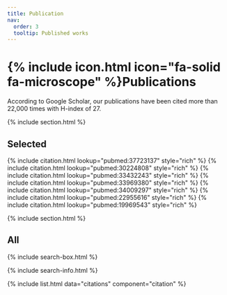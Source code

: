 ```yaml
---
title: Publication
nav:
  order: 3
  tooltip: Published works
---
```


# {% include icon.html icon="fa-solid fa-microscope" %}Publications

According to Google Scholar, our publications have been cited more than 22,000 times with H-index of 27.

{% include section.html %}

## Selected

{% include citation.html lookup="pubmed:37723137" style="rich" %}
{% include citation.html lookup="pubmed:30224808" style="rich" %}
{% include citation.html lookup="pubmed:33432243" style="rich" %}
{% include citation.html lookup="pubmed:33969380" style="rich" %}
{% include citation.html lookup="pubmed:34009297" style="rich" %}
{% include citation.html lookup="pubmed:22955616" style="rich" %}
{% include citation.html lookup="pubmed:19969543" style="rich" %}


{% include section.html %}

## All

{% include search-box.html %}

{% include search-info.html %}

{% include list.html data="citations" component="citation" %}
